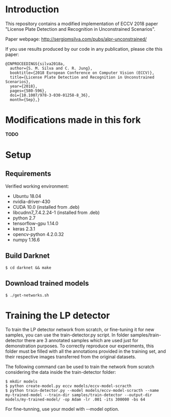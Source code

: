# Introduction

This repository contains a modified implementation of ECCV 2018 paper "License Plate Detection and Recognition in Unconstrained Scenarios".

Paper webpage: http://sergiomsilva.com/pubs/alpr-unconstrained/

If you use results produced by our code in any publication, please cite this paper:

```
@INPROCEEDINGS{silva2018a,
  author={S. M. Silva and C. R. Jung}, 
  booktitle={2018 European Conference on Computer Vision (ECCV)}, 
  title={License Plate Detection and Recognition in Unconstrained Scenarios}, 
  year={2018}, 
  pages={580-596}, 
  doi={10.1007/978-3-030-01258-8_36}, 
  month={Sep},}
```

# Modifications made in this fork
**TODO**

# Setup
## Requirements
Verified working environment:
* Ubuntu 18.04
* nvidia-driver-430
* CUDA 10.0 (installed from .deb)
* libcudnn7_7.4.2.24-1 (installed from .deb)
* python 2.7
* tensorflow-gpu 1.14.0
* keras 2.3.1
* opencv-python 4.2.0.32
* numpy 1.16.6

## Build Darknet

```
$ cd darknet && make
```

## Download trained models

```
$ ./get-networks.sh
```

# Training the LP detector

To train the LP detector network from scratch, or fine-tuning it for new samples, you can use the train-detector.py script. In folder samples/train-detector there are 3 annotated samples which are used just for demonstration purposes. To correctly reproduce our experiments, this folder must be filled with all the annotations provided in the training set, and their respective images transferred from the original datasets.

The following command can be used to train the network from scratch considering the data inside the train-detector folder:

```shellscript
$ mkdir models
$ python create-model.py eccv models/eccv-model-scracth
$ python train-detector.py --model models/eccv-model-scracth --name my-trained-model --train-dir samples/train-detector --output-dir models/my-trained-model/ -op Adam -lr .001 -its 300000 -bs 64
```

For fine-tunning, use your model with --model option.
